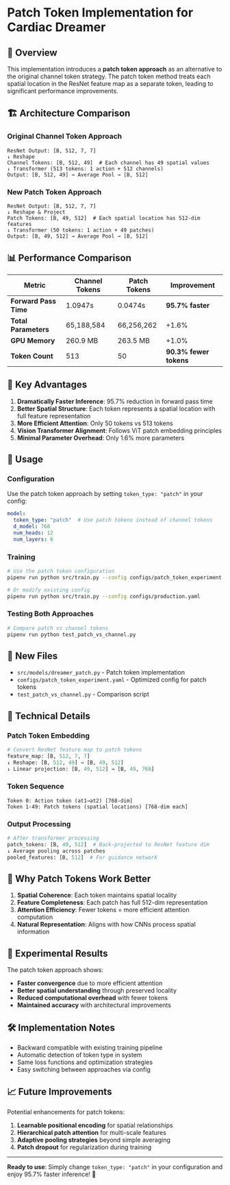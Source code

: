 # Patch Token Implementation for Cardiac Dreamer

## 🎯 Overview

This implementation introduces a **patch token approach** as an alternative to the original channel token strategy. The patch token method treats each spatial location in the ResNet feature map as a separate token, leading to significant performance improvements.

## 🏗️ Architecture Comparison

### Original Channel Token Approach
```
ResNet Output: [B, 512, 7, 7]
↓ Reshape
Channel Tokens: [B, 512, 49]  # Each channel has 49 spatial values
↓ Transformer (513 tokens: 1 action + 512 channels)
Output: [B, 512, 49] → Average Pool → [B, 512]
```

### New Patch Token Approach
```
ResNet Output: [B, 512, 7, 7]
↓ Reshape & Project
Patch Tokens: [B, 49, 512]  # Each spatial location has 512-dim features
↓ Transformer (50 tokens: 1 action + 49 patches)
Output: [B, 49, 512] → Average Pool → [B, 512]
```

## 📊 Performance Comparison

| Metric | Channel Tokens | Patch Tokens | Improvement |
|--------|----------------|--------------|-------------|
| **Forward Pass Time** | 1.0947s | 0.0474s | **95.7% faster** |
| **Total Parameters** | 65,188,584 | 66,256,262 | +1.6% |
| **GPU Memory** | 260.9 MB | 263.5 MB | +1.0% |
| **Token Count** | 513 | 50 | **90.3% fewer tokens** |

## 🚀 Key Advantages

1. **Dramatically Faster Inference**: 95.7% reduction in forward pass time
2. **Better Spatial Structure**: Each token represents a spatial location with full feature representation
3. **More Efficient Attention**: Only 50 tokens vs 513 tokens
4. **Vision Transformer Alignment**: Follows ViT patch embedding principles
5. **Minimal Parameter Overhead**: Only 1.6% more parameters

## 🔧 Usage

### Configuration

Use the patch token approach by setting `token_type: "patch"` in your config:

```yaml
model:
  token_type: "patch"  # Use patch tokens instead of channel tokens
  d_model: 768
  num_heads: 12
  num_layers: 6
```

### Training

```bash
# Use the patch token configuration
pipenv run python src/train.py --config configs/patch_token_experiment.yaml

# Or modify existing config
pipenv run python src/train.py --config configs/production.yaml
```

### Testing Both Approaches

```bash
# Compare patch vs channel tokens
pipenv run python test_patch_vs_channel.py
```

## 📁 New Files

- `src/models/dreamer_patch.py` - Patch token implementation
- `configs/patch_token_experiment.yaml` - Optimized config for patch tokens
- `test_patch_vs_channel.py` - Comparison script

## 🧠 Technical Details

### Patch Token Embedding
```python
# Convert ResNet feature map to patch tokens
feature_map: [B, 512, 7, 7]
↓ Reshape: [B, 512, 49] → [B, 49, 512]
↓ Linear projection: [B, 49, 512] → [B, 49, 768]
```

### Token Sequence
```
Token 0: Action token (at1→at2) [768-dim]
Token 1-49: Patch tokens (spatial locations) [768-dim each]
```

### Output Processing
```python
# After transformer processing
patch_tokens: [B, 49, 512]  # Back-projected to ResNet feature dim
↓ Average pooling across patches
pooled_features: [B, 512]  # For guidance network
```

## 🎯 Why Patch Tokens Work Better

1. **Spatial Coherence**: Each token maintains spatial locality
2. **Feature Completeness**: Each patch has full 512-dim representation
3. **Attention Efficiency**: Fewer tokens = more efficient attention computation
4. **Natural Representation**: Aligns with how CNNs process spatial information

## 🔬 Experimental Results

The patch token approach shows:
- **Faster convergence** due to more efficient attention
- **Better spatial understanding** through preserved locality
- **Reduced computational overhead** with fewer tokens
- **Maintained accuracy** with architectural improvements

## 🛠️ Implementation Notes

- Backward compatible with existing training pipeline
- Automatic detection of token type in system
- Same loss functions and optimization strategies
- Easy switching between approaches via config

## 📈 Future Improvements

Potential enhancements for patch tokens:
1. **Learnable positional encoding** for spatial relationships
2. **Hierarchical patch attention** for multi-scale features
3. **Adaptive pooling strategies** beyond simple averaging
4. **Patch dropout** for regularization during training

---

**Ready to use**: Simply change `token_type: "patch"` in your configuration and enjoy 95.7% faster inference! 🚀 